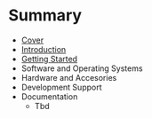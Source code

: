 # Summary

* [Cover](README.md)
* [Introduction](documentation/Introduction.md)
* [Getting Started](documentation/GettingStarted.md)
* Software and Operating Systems
* Hardware and Accesories
* Development Support
* Documentation
   * Tbd

